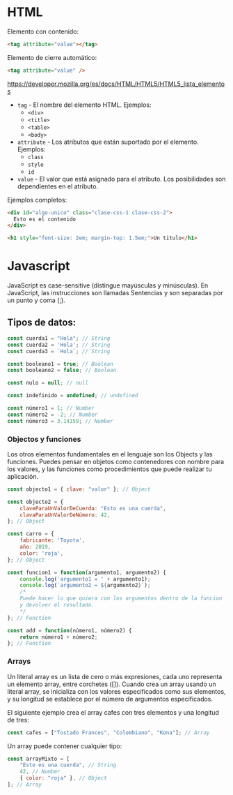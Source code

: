 # HTML

Elemento con contenido:

```html
<tag attribute="value"></tag>
```

Elemento de cierre automático:

```html
<tag attribute="value" />
```

https://developer.mozilla.org/es/docs/HTML/HTML5/HTML5_lista_elementos

- `tag` - El nombre del elemento HTML. Ejemplos:
  - `<div>`
  - `<title>`
  - `<table>`
  - `<body>`
- `attribute` - Los atributos que están suportado por el elemento. Ejemplos:
  - `class`
  - `style`
  - `id`
- `value` - El valor que está asignado para el atributo. Los posibilidades son dependientes en el atributo.

Ejemplos completos:

```html
<div id="algo-unico" class="clase-css-1 clase-css-2">
  Esto es el contenido
</div>

<h1 style="font-size: 2em; margin-top: 1.5em;">Un titulo</h1>
```

# Javascript

JavaScript es case-sensitive (distingue mayúsculas y minúsculas).
En JavaScript, las instrucciones son llamadas Sentencias y son separadas por un punto y coma (;).

## Tipos de datos:

```js
const cuerda1 = "Hola"; // String
const cuerda2 = 'Hola'; // String
const cuerda3 = `Hola`; // String

const booleano1 = true; // Boolean
const booleano2 = false; // Boolean

const nulo = null; // null

const indefinido = undefined; // undefined

const número1 = 1; // Number
const número2 = -2; // Number
const número3 = 3.14159; // Number
```

### Objectos y funciones

Los otros elementos fundamentales en el lenguaje son los Objects y las funciones. Puedes pensar en objetos como contenedores con nombre para los valores, y las funciones como procedimientos que puede realizar tu aplicación.

```js
const objecto1 = { clave: "valor" }; // Object

const objecto2 = {
    claveParaUnValorDeCuerda: "Esto es una cuerda",
    clavaParaUnValorDeNúmero: 42,
}; // Object

const carro = {
    fabricante: 'Toyota',
    año: 2019,
    color: 'roja',
}; // Object
```

```js
const funcion1 = function(argumento1, argumento2) {
    console.log('argumento1 = ' + argumento1);
    console.log(`argumento2 = ${argumento2}`);
    /*
    Puede hacer lo que quiera con los argumentos dentro de la funcion 
    y devolver el resultado.
    */
}; // Function

const add = function(número1, número2) {
    return número1 + número2;
}; // Function
```

### Arrays

Un literal array es un lista de cero o más expresiones, cada uno representa un elemento array, entre corchetes ([]). Cuando crea un array usando un literal array, se inicializa con los valores especificados como sus elementos, y su longitud se establece por el número de argumentos especificados. 

El siguiente ejemplo crea el array cafes con tres elementos y una longitud de tres:

```js
const cafes = ["Tostado Frances", "Colombiano", "Kona"]; // Array
```

Un array puede contener cualquier tipo:

```js
const arrayMixto = [
    "Esto es una cuerda", // String
    42, // Number
    { color: "roja" }, // Object
]; // Array
```